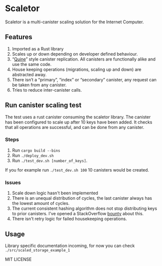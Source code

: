 # Scaletor

Scaletor is a multi-canister scaling solution for the Internet Computer.

## Features
1. Imported as a Rust library
2. Scales up or down depending on 
 developer defined behaviour.
3. “[Quine](https://en.wikipedia.org/wiki/Quine_(computing))” style canister replication. All canisters are functionally alike and use the same code.
4.  House keeping operations (migrations, scaling up and down) are abstracted away.
5. There isn’t a “primary”, “index” or “secondary” canister, any request can be taken from any canister.
6. Tries to reduce inter-canister calls.

## Run canister scaling test
The test uses a rust canister consuming the scaletor library. The canister has been configured to scale up after 10 keys have been added. It checks that all operations are successful, and can be done from any canister.

### Steps
1. Run `cargo build --bins`
2. Run `./deploy_dev.sh`
3. Run `./test_dev.sh [number_of_keys]`. 

If you for example run `./test_dev.sh 100` 10 canisters would be created.

### Issues
1. Scale down logic hasn't been implemented
2. There is an unequal distribution of cycles, the last canister always has the lowest amount of cycles. 
3. The current consistent hashing algorithm does not stop distributing keys to prior canisters. I've opened a StackOverflow [bounty](https://cs.stackexchange.com/questions/150613/consistent-hashing-algorithm-without-distribution-load-balancing/151070#151070) about this.
4. There isn't retry logic for failed housekeeping operations.

## Usage
Library specific documentation incoming, for now you can check `./src/scaled_storage_example_1`

MIT LICENSE
